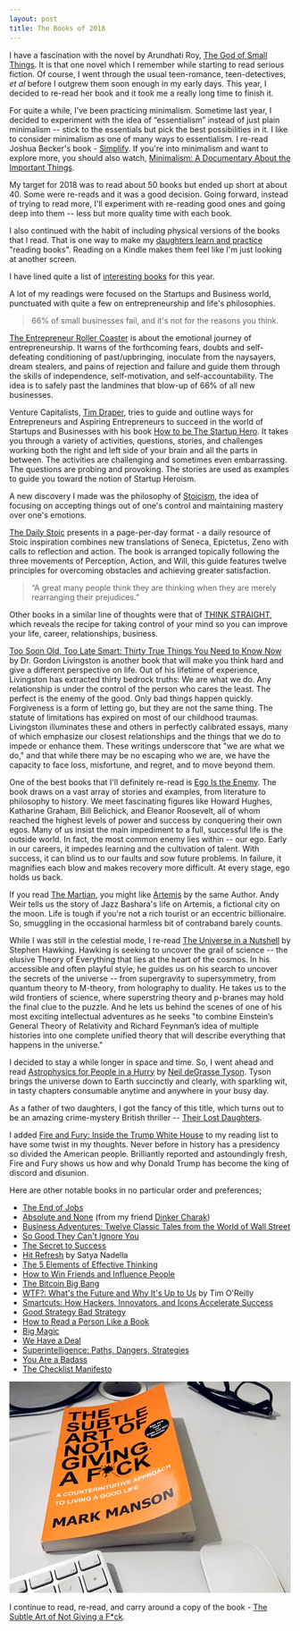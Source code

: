 ```yaml
---
layout: post
title: The Books of 2018
---
```


I have a fascination with the novel by Arundhati Roy, <a href="https://www.amazon.com/Arundhati-Roy-God-Small-Things/dp/B004T4MRAY/">The God of Small Things</a>. It is that one novel which I remember while starting to read serious fiction. Of course, I went through the usual teen-romance, teen-detectives, <em>et al</em> before I outgrew them soon enough in my early days. This year, I decided to re-read her book and it took me a really long time to finish it.

For quite a while, I’ve been practicing minimalism. Sometime last year, I decided to experiment with the idea of “essentialism” instead of just plain minimalism -- stick to the essentials but pick the best possibilities in it. I like to consider minimalism as one of many ways to essentialism. I re-read Joshua Becker's book - <a href="https://www.amazon.com/Simplify-Joshua-Becker-ebook/dp/B006431ADS">Simplify</a>. If you're into minimalism and want to explore more, you should also watch, <a href="https://minimalismfilm.com/">Minimalism: A Documentary About the Important Things</a>.

My target for 2018 was to read about 50 books but ended up short at about 40. Some were re-reads and it was a good decision. Going forward, instead of trying to read more, I'll experiment with re-reading good ones and going deep into them -- less but more quality time with each book.

I also continued with the habit of including physical versions of the books that I read. That is one way to make my <a href="https://oinam.blog/why-physical-books-matter-7a2872c64821">daughters learn and practice</a> "reading books". Reading on a Kindle makes them feel like I'm just looking at another screen.

I have lined quite a list of <a href="https://www.amazon.in/hz/wishlist/ls/26U9UE2WQ2WTI">interesting books</a> for this year.

A lot of my readings were focused on the Startups and Business world, punctuated with quite a few on entrepreneurship and life's philosophies.

> 66% of small businesses fail, and it's not for the reasons you think.

<a href="https://www.amazon.com/Entrepreneur-Roller-Coaster-Time-Join-ebook/dp/B00SU0ME10">The Entrepreneur Roller Coaster</a> is about the emotional journey of entrepreneurship. It warns of the forthcoming fears, doubts and self-defeating conditioning of past/upbringing, inoculate from the naysayers, dream stealers, and pains of rejection and failure and guide them through the skills of independence, self-motivation, and self-accountability. The idea is to safely past the landmines that blow-up of 66% of all new businesses.

Venture Capitalists, <a href="https://en.wikipedia.org/wiki/Tim_Draper">Tim Draper</a>, tries to guide and outline ways for Entrepreneurs and Aspiring Entrepreneurs to succeed in the world of Startups and Businesses with his book <a href="https://www.amazon.com/How-Startup-Hero-Textbook-Entrepreneurs-ebook/dp/B078HWH29T">How to be The Startup Hero</a>. It takes you through a variety of activities, questions, stories, and challenges working both the right and left side of your brain and all the parts in between. The activities are challenging and sometimes even embarrassing. The questions are probing and provoking. The stories are used as examples to guide you toward the notion of Startup Heroism.

A new discovery I made was the philosophy of <a href="https://en.wikipedia.org/wiki/Stoicism">Stoicism</a>, the idea of focusing on accepting things out of one's control and maintaining mastery over one's emotions.

<a href="https://www.amazon.com/Daily-Stoic-Meditations-Perseverance-translations-ebook/dp/B01KAFIQE6">The Daily Stoic</a> presents in a page-per-day format - a daily resource of Stoic inspiration combines new translations of Seneca, Epictetus, Zeno with calls to reflection and action. The book is arranged topically following the three movements of Perception, Action, and Will, this guide features twelve principles for overcoming obstacles and achieving greater satisfaction.

> “A great many people think they are thinking when they are merely rearranging their prejudices.”

Other books in a similar line of thoughts were that of <a href="https://www.amazon.com/THINK-STRAIGHT-Change-Your-Thoughts-ebook/dp/B077NJWFR3/">THINK STRAIGHT</a>, which reveals the recipe for taking control of your mind so you can improve your life, career, relationships, business.

<a href="https://www.amazon.com/Too-Soon-Old-Late-Smart-ebook/dp/B06XCPR3QK/">Too Soon Old, Too Late Smart: Thirty True Things You Need to Know Now</a> by Dr. Gordon Livingston is another book that will make you think hard and give a different perspective on life. Out of his lifetime of experience, Livingston has extracted thirty bedrock truths: We are what we do. Any relationship is under the control of the person who cares the least. The perfect is the enemy of the good. Only bad things happen quickly. Forgiveness is a form of letting go, but they are not the same thing. The statute of limitations has expired on most of our childhood traumas. Livingston illuminates these and others in perfectly calibrated essays, many of which emphasize our closest relationships and the things that we do to impede or enhance them. These writings underscore that "we are what we do," and that while there may be no escaping who we are, we have the capacity to face loss, misfortune, and regret, and to move beyond them.

One of the best books that I'll definitely re-read is <a href="https://www.amazon.com/Ego-Enemy-Master-Greatest-Opponent-ebook/dp/B01AWUTMB0/">Ego Is the Enemy</a>. The book draws on a vast array of stories and examples, from literature to philosophy to history. We meet fascinating figures like Howard Hughes, Katharine Graham, Bill Belichick, and Eleanor Roosevelt, all of whom reached the highest levels of power and success by conquering their own egos. Many of us insist the main impediment to a full, successful life is the outside world. In fact, the most common enemy lies within -- our ego. Early in our careers, it impedes learning and the cultivation of talent. With success, it can blind us to our faults and sow future problems. In failure, it magnifies each blow and makes recovery more difficult. At every stage, ego holds us back.

If you read <a href="https://www.amazon.com/Martian-Andy-Weir-ebook/dp/B00FAXJHCY/">The Martian</a>, you might like <a href="https://www.amazon.com/Artemis-gripping-high-concept-thriller-bestselling-ebook/dp/B06ZZMYC4G/">Artemis</a> by the same Author. Andy Weir tells us the story of Jazz Bashara's life on Artemis, a fictional city on the moon. Life is tough if you're not a rich tourist or an eccentric billionaire. So, smuggling in the occasional harmless bit of contraband barely counts.

While I was still in the celestial mode, I re-read <a href="https://www.amazon.com/Universe-Nutshell-Stephen-William-Hawking/dp/055380202X/">The Universe in a Nutshell</a> by Stephen Hawking. Hawking is seeking to uncover the grail of science -- the elusive Theory of Everything that lies at the heart of the cosmos. In his accessible and often playful style, he guides us on his search to uncover the secrets of the universe -- from supergravity to supersymmetry, from quantum theory to M-theory, from holography to duality.  He takes us to the wild frontiers of science, where superstring theory and p-branes may hold the final clue to the puzzle. And he lets us behind the scenes of one of his most exciting intellectual adventures as he seeks "to combine Einstein’s General Theory of Relativity and Richard Feynman’s idea of multiple histories into one complete unified theory that will describe everything that happens in the universe."

I decided to stay a while longer in space and time. So, I went ahead and read <a href="https://www.amazon.com/Astrophysics-People-Hurry-Grasse-Tyson-ebook/dp/B01MAWT2MO/">Astrophysics for People in a Hurry</a> by <a href="https://twitter.com/neiltyson">Neil deGrasse Tyson</a>. Tyson brings the universe down to Earth succinctly and clearly, with sparkling wit, in tasty chapters consumable anytime and anywhere in your busy day.

As a father of two daughters, I got the fancy of this title, which turns out to be an amazing crime-mystery British thriller -- <a href="https://www.amazon.com/THEIR-DAUGHTERS-gripping-crime-thriller-ebook/dp/B06XWDFRD2/">Their Lost Daughters</a>.

I added <a href="https://www.amazon.com/Fire-Fury-Michael-Wolff-ebook/dp/B078GSYDZ2/">Fire and Fury: Inside the Trump White House</a> to my reading list to have some twist in my thoughts. Never before in history has a presidency so divided the American people. Brilliantly reported and astoundingly fresh, Fire and Fury shows us how and why Donald Trump has become the king of discord and disunion.

Here are other notable books in no particular order and preferences;


- [The End of Jobs](https://www.amazon.com/End-Jobs-Meaning-9-5-ebook/dp/B010L8SYRG/) 
- [Absolute and None](https://www.amazon.com/Absolute-None-Stories-Science-Fictions-ebook/dp/B078ZS8SBH/) (from my friend [Dinker Charak](https://twitter.com/ddiinnxx)) 
- [Business Adventures: Twelve Classic Tales from the World of Wall Street](https://www.amazon.com/Business-Adventures-Twelve-Classic-Street/dp/1497644895/) 
- [So Good They Can't Ignore You](https://www.amazon.com/Good-They-Cant-Ignore-You-ebook/dp/B01KFR64LQ/) 
- [The Secret to Success](https://www.amazon.com/Secret-Success-Eric-Thomas-ebook/dp/B008HKJBFA/) 
- [Hit Refresh](https://www.amazon.com/Hit-Refresh-Memoir-Microsofts-CEO-ebook/dp/B06XX4KH4R/) by Satya Nadella 
- [The 5 Elements of Effective Thinking](https://www.amazon.com/5-Elements-Effective-Thinking-ebook/dp/B008JUVDUE/) 
- [How to Win Friends and Influence People](https://www.amazon.com/How-Win-Friends-Influence-People-ebook/dp/B073HR9BPC/) 
- [The Bitcoin Big Bang](https://www.amazon.com/Bitcoin-Big-Bang-Alternative-Currencies-ebook/dp/B00NRC5AWQ/) 
- [WTF?: What's the Future and Why It's Up to Us](https://www.amazon.com/WTF-Whats-Future-Why-Its-ebook/dp/B01LWSABEK/) by Tim O'Reilly 
- [Smartcuts: How Hackers, Innovators, and Icons Accelerate Success](https://www.amazon.com/Smartcuts-Breakthrough-Power-Lateral-Thinking-ebook/dp/B00IHZUTGA/) 
- [Good Strategy Bad Strategy](https://www.amazon.com/Good-Strategy-Bad-difference-matters-ebook/dp/B005331U7Q/) 
- [How to Read a Person Like a Book](https://www.amazon.com/How-Read-Person-Like-Book-ebook/dp/B07DMWRJ81/) 
- [Big Magic](https://www.amazon.com/Big-Magic-Creative-Living-Beyond-ebook/dp/B00SHCSU64/) 
- [We Have a Deal](https://www.amazon.com/Have-Deal-Negotiate-Intelligence-Flexibility-ebook/dp/B01B3CMJ48/) 
- [Superintelligence: Paths, Dangers, Strategies](https://www.amazon.com/Superintelligence-Dangers-Strategies-Nick-Bostrom-ebook/dp/B00LOOCGB2/) 
- [You Are a Badass](https://www.amazon.com/You-Are-Badass-Doubting-Greatness-ebook/dp/B01KTSTEEK/) 
- [The Checklist Manifesto](https://www.amazon.com/Checklist-Manifesto-How-Things-Right/dp/0312430000/)

![The Subtle Art of Not Giving a F*ck)](/static/2018/the-subtle-art-of-not-giving-a-fuck.jpg)

I continue to read, re-read, and carry around a copy of the book - <a href="https://www.amazon.com/Subtle-Art-Not-Giving-Counterintuitive/dp/0062899147/">The Subtle Art of Not Giving a F*ck</a>.